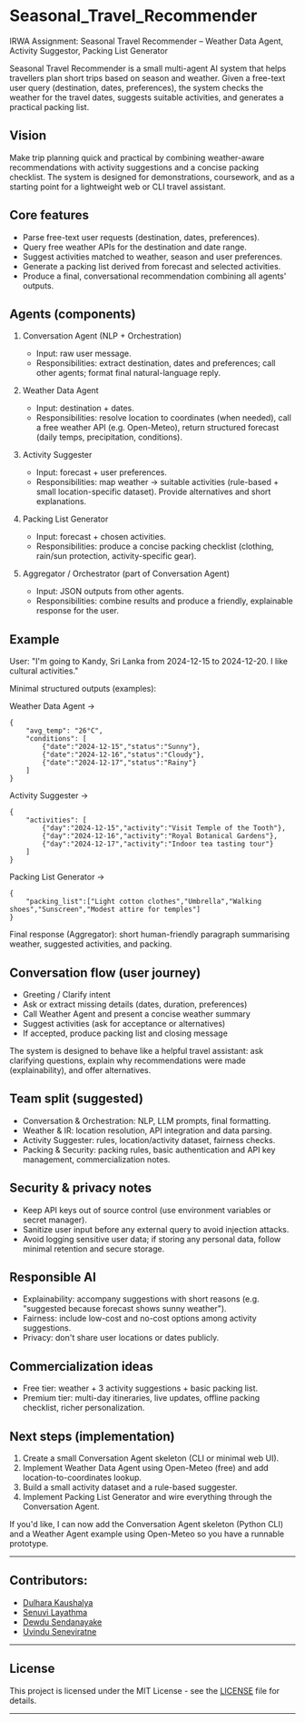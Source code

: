 # Seasonal_Travel_Recommender
IRWA Assignment: Seasonal Travel Recommender – Weather Data Agent, Activity Suggestor, Packing List Generator

Seasonal Travel Recommender is a small multi-agent AI system that helps travellers plan short trips based on season and weather. Given a free-text user query (destination, dates, preferences), the system checks the weather for the travel dates, suggests suitable activities, and generates a practical packing list.

## Vision
Make trip planning quick and practical by combining weather-aware recommendations with activity suggestions and a concise packing checklist. The system is designed for demonstrations, coursework, and as a starting point for a lightweight web or CLI travel assistant.

## Core features
- Parse free-text user requests (destination, dates, preferences).
- Query free weather APIs for the destination and date range.
- Suggest activities matched to weather, season and user preferences.
- Generate a packing list derived from forecast and selected activities.
- Produce a final, conversational recommendation combining all agents' outputs.

## Agents (components)

1. Conversation Agent (NLP + Orchestration)
	 - Input: raw user message.
	 - Responsibilities: extract destination, dates and preferences; call other agents; format final natural-language reply.

2. Weather Data Agent
	 - Input: destination + dates.
	 - Responsibilities: resolve location to coordinates (when needed), call a free weather API (e.g. Open-Meteo), return structured forecast (daily temps, precipitation, conditions).

3. Activity Suggester
	 - Input: forecast + user preferences.
	 - Responsibilities: map weather → suitable activities (rule-based + small location-specific dataset). Provide alternatives and short explanations.

4. Packing List Generator
	 - Input: forecast + chosen activities.
	 - Responsibilities: produce a concise packing checklist (clothing, rain/sun protection, activity-specific gear).

5. Aggregator / Orchestrator (part of Conversation Agent)
	 - Input: JSON outputs from other agents.
	 - Responsibilities: combine results and produce a friendly, explainable response for the user.

## Example
User: "I'm going to Kandy, Sri Lanka from 2024-12-15 to 2024-12-20. I like cultural activities."

Minimal structured outputs (examples):

Weather Data Agent →
```
{
	"avg_temp": "26°C",
	"conditions": [
		{"date":"2024-12-15","status":"Sunny"},
		{"date":"2024-12-16","status":"Cloudy"},
		{"date":"2024-12-17","status":"Rainy"}
	]
}
```

Activity Suggester →
```
{
	"activities": [
		{"day":"2024-12-15","activity":"Visit Temple of the Tooth"},
		{"day":"2024-12-16","activity":"Royal Botanical Gardens"},
		{"day":"2024-12-17","activity":"Indoor tea tasting tour"}
	]
}
```

Packing List Generator →
```
{
	"packing_list":["Light cotton clothes","Umbrella","Walking shoes","Sunscreen","Modest attire for temples"]
}
```

Final response (Aggregator): short human-friendly paragraph summarising weather, suggested activities, and packing.

## Conversation flow (user journey)
- Greeting / Clarify intent
- Ask or extract missing details (dates, duration, preferences)
- Call Weather Agent and present a concise weather summary
- Suggest activities (ask for acceptance or alternatives)
- If accepted, produce packing list and closing message

The system is designed to behave like a helpful travel assistant: ask clarifying questions, explain why recommendations were made (explainability), and offer alternatives.

## Team split (suggested)
- Conversation & Orchestration: NLP, LLM prompts, final formatting.
- Weather & IR: location resolution, API integration and data parsing.
- Activity Suggester: rules, location/activity dataset, fairness checks.
- Packing & Security: packing rules, basic authentication and API key management, commercialization notes.

## Security & privacy notes
- Keep API keys out of source control (use environment variables or secret manager).
- Sanitize user input before any external query to avoid injection attacks.
- Avoid logging sensitive user data; if storing any personal data, follow minimal retention and secure storage.

## Responsible AI
- Explainability: accompany suggestions with short reasons (e.g. "suggested because forecast shows sunny weather").
- Fairness: include low-cost and no-cost options among activity suggestions.
- Privacy: don't share user locations or dates publicly.

## Commercialization ideas
- Free tier: weather + 3 activity suggestions + basic packing list.
- Premium tier: multi-day itineraries, live updates, offline packing checklist, richer personalization.

## Next steps (implementation)
1. Create a small Conversation Agent skeleton (CLI or minimal web UI).
2. Implement Weather Data Agent using Open-Meteo (free) and add location-to-coordinates lookup.
3. Build a small activity dataset and a rule-based suggester.
4. Implement Packing List Generator and wire everything through the Conversation Agent.

If you'd like, I can now add the Conversation Agent skeleton (Python CLI) and a Weather Agent example using Open-Meteo so you have a runnable prototype.

---
## Contributors:
- [Dulhara Kaushalya](https://github.com/dulhara79)  
- [Senuvi Layathma](https://github.com/SENUVI20)
- [Dewdu Sendanayake](https://github.com/DewduSendanayake)
- [Uvindu Seneviratne](https://github.com/UVINDUSEN)

---
##  License
This project is licensed under the MIT License - see the [LICENSE](LICENSE) file for details.

---